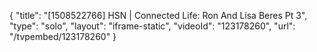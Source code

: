 {
    "title": "[1508522766] HSN | Connected Life: Ron And Lisa Beres Pt 3",
    "type": "solo",
    "layout": "iframe-static",
    "videoId": "123178260",
    "url": "\/tvpembed\/123178260"
}